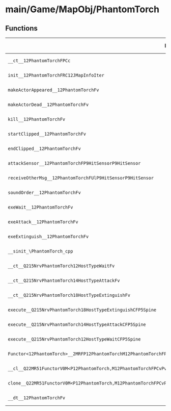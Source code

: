 # main/Game/MapObj/PhantomTorch

## Functions

| Name | Address | Match % |
|------|---------|---------|
| `__ct__12PhantomTorchFPCc` | `0x8020B9EC` | :x: (0.0%) |
| `init__12PhantomTorchFRC12JMapInfoIter` | `0x8020BA40` | :x: (0.0%) |
| `makeActorAppeared__12PhantomTorchFv` | `0x8020BC74` | :x: (0.0%) |
| `makeActorDead__12PhantomTorchFv` | `0x8020BCBC` | :x: (0.0%) |
| `kill__12PhantomTorchFv` | `0x8020BD0C` | :x: (0.0%) |
| `startClipped__12PhantomTorchFv` | `0x8020BDAC` | :x: (0.0%) |
| `endClipped__12PhantomTorchFv` | `0x8020BDE4` | :x: (0.0%) |
| `attackSensor__12PhantomTorchFP9HitSensorP9HitSensor` | `0x8020BE1C` | :x: (0.0%) |
| `receiveOtherMsg__12PhantomTorchFUlP9HitSensorP9HitSensor` | `0x8020BE90` | :x: (0.0%) |
| `soundOrder__12PhantomTorchFv` | `0x8020BF14` | :x: (0.0%) |
| `exeWait__12PhantomTorchFv` | `0x8020C03C` | :x: (0.0%) |
| `exeAttack__12PhantomTorchFv` | `0x8020C0BC` | :x: (0.0%) |
| `exeExtinguish__12PhantomTorchFv` | `0x8020C15C` | :x: (0.0%) |
| `__sinit_\PhantomTorch_cpp` | `0x8020C1F0` | :x: (0.0%) |
| `__ct__Q215NrvPhantomTorch12HostTypeWaitFv` | `0x8020C224` | :x: (0.0%) |
| `__ct__Q215NrvPhantomTorch14HostTypeAttackFv` | `0x8020C234` | :x: (0.0%) |
| `__ct__Q215NrvPhantomTorch18HostTypeExtinguishFv` | `0x8020C244` | :x: (0.0%) |
| `execute__Q215NrvPhantomTorch18HostTypeExtinguishCFP5Spine` | `0x8020C254` | :x: (0.0%) |
| `execute__Q215NrvPhantomTorch14HostTypeAttackCFP5Spine` | `0x8020C25C` | :x: (0.0%) |
| `execute__Q215NrvPhantomTorch12HostTypeWaitCFP5Spine` | `0x8020C264` | :x: (0.0%) |
| `Functor<12PhantomTorch>__2MRFP12PhantomTorchM12PhantomTorchFPCvPv_v_Q22MR51FunctorV0M<P12PhantomTorch,M12PhantomTorchFPCvPv_v>` | `0x8020C26C` | :x: (0.0%) |
| `__cl__Q22MR51FunctorV0M<P12PhantomTorch,M12PhantomTorchFPCvPv_v>CFv` | `0x8020C2AC` | :x: (0.0%) |
| `clone__Q22MR51FunctorV0M<P12PhantomTorch,M12PhantomTorchFPCvPv_v>CFP7JKRHeap` | `0x8020C2DC` | :x: (0.0%) |
| `__dt__12PhantomTorchFv` | `0x8020C344` | :x: (0.0%) |